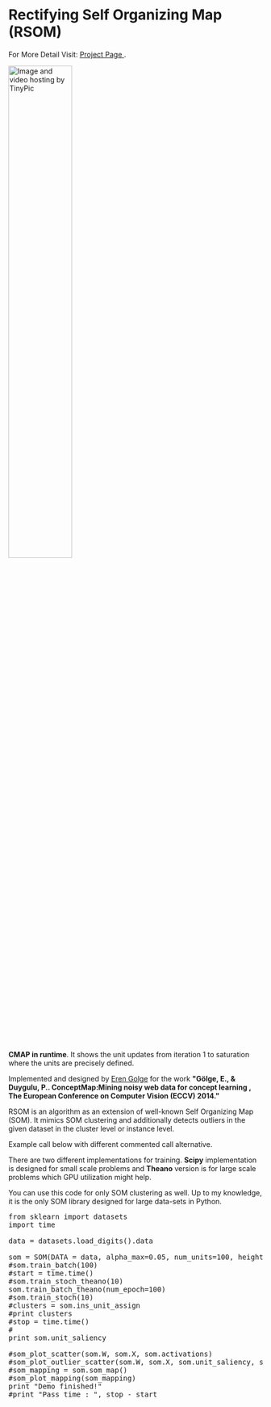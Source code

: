 Rectifying Self Organizing Map (RSOM)
===============================

For More Detail Visit: <a href='http://www.erengolge.com/pub_sites/concept_map.html'> Project Page </a>.

<img src="http://i57.tinypic.com/2nv7yon.gif" alt="Image and video hosting by TinyPic" width="50%" height="50%"/>
<div align="bottom"><b>CMAP in runtime</b>. It shows the unit updates from iteration 1 to saturation where the units are precisely defined.</div>


Implemented and designed by <a href='http://www.erengolge.com'>Eren Golge</a> for the work <b>"Gölge, E., & Duygulu, P.. ConceptMap:Mining noisy web data for concept learning , The European Conference on Computer Vision (ECCV) 2014." </b>

RSOM is an algorithm as an extension of well-known Self Organizing Map (SOM). It mimics SOM clustering and additionally detects outliers in the given dataset in the cluster level or instance level.

Example call below with different commented call alternative.

There are two different implementations for training. <b>Scipy</b> implementation is designed for small scale problems and <b>Theano</b> version is for large scale problems which GPU utilization might help.

You can use this code for only SOM clustering as well. Up to my knowledge, it is the only SOM library designed for large data-sets in Python.

<pre>
from sklearn import datasets
import time

data = datasets.load_digits().data

som = SOM(DATA = data, alpha_max=0.05, num_units=100, height = 10, width = 10)
#som.train_batch(100)
#start = time.time()
#som.train_stoch_theano(10)
som.train_batch_theano(num_epoch=100)
#som.train_stoch(10)
#clusters = som.ins_unit_assign
#print clusters
#stop = time.time()
#
print som.unit_saliency

#som_plot_scatter(som.W, som.X, som.activations)    
#som_plot_outlier_scatter(som.W, som.X, som.unit_saliency, som.inst_saliency, som.activations)
#som_mapping = som.som_map()
#som_plot_mapping(som_mapping)
print "Demo finished!"
#print "Pass time : ", stop - start
</pre>
